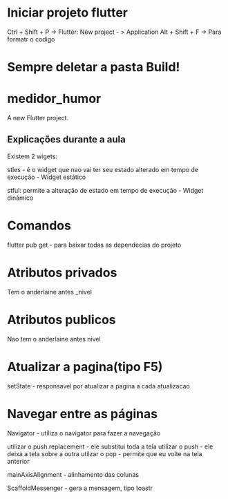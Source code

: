 # Iniciar projeto flutter
Ctrl + Shift + P -> Flutter: New project - > Application
Alt + Shift + F -> Para formatr o codigo

# Sempre deletar a pasta Build!

# medidor_humor

A new Flutter project.

## Explicações durante a aula

Existem 2 wigets:

stles - é o widget que nao vai ter seu estado alterado em tempo de execução - Widget estático

stful: permite a alteração de estado em tempo de execução - Widget dinâmico

# Comandos
flutter pub get - para baixar todas as dependecias do projeto

# Atributos privados
Tem o anderlaine antes
_nivel

# Atributos publicos
Nao tem o anderlaine antes
nivel 

# Atualizar a pagina(tipo F5)
setState - responsavel por atualizar a pagina a cada atualizacao

# Navegar entre as páginas

Navigator - utiliza o navigator para fazer a navegação

utilizar o push.replacement - ele substitui toda a tela
utilizar o push - ele deixa a tela sobre a outra
utilzar o pop - permite que eu volte na tela anterior

mainAxisAlignment - alinhamento das colunas

ScaffoldMessenger - gera a mensagem, tipo toastr